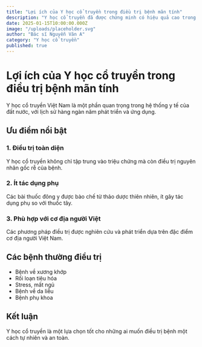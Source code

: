```yaml
---
title: "Lợi ích của Y học cổ truyền trong điều trị bệnh mãn tính"
description: "Y học cổ truyền đã được chứng minh có hiệu quả cao trong điều trị các bệnh mãn tính, đặc biệt là các bệnh về xương khớp, tiêu hóa và hệ thần kinh."
date: 2025-01-15T10:00:00.000Z
image: "/uploads/placeholder.svg"
author: "Bác sĩ Nguyễn Văn A"
category: "Y học cổ truyền"
published: true
---
```


# Lợi ích của Y học cổ truyền trong điều trị bệnh mãn tính

Y học cổ truyền Việt Nam là một phần quan trọng trong hệ thống y tế của đất nước, với lịch sử hàng ngàn năm phát triển và ứng dụng.

## Ưu điểm nổi bật

### 1. Điều trị toàn diện
Y học cổ truyền không chỉ tập trung vào triệu chứng mà còn điều trị nguyên nhân gốc rễ của bệnh.

### 2. Ít tác dụng phụ
Các bài thuốc đông y được bào chế từ thảo dược thiên nhiên, ít gây tác dụng phụ so với thuốc tây.

### 3. Phù hợp với cơ địa người Việt
Các phương pháp điều trị được nghiên cứu và phát triển dựa trên đặc điểm cơ địa người Việt Nam.

## Các bệnh thường điều trị

- Bệnh về xương khớp
- Rối loạn tiêu hóa
- Stress, mất ngủ
- Bệnh về da liễu
- Bệnh phụ khoa

## Kết luận

Y học cổ truyền là một lựa chọn tốt cho những ai muốn điều trị bệnh một cách tự nhiên và an toàn.

